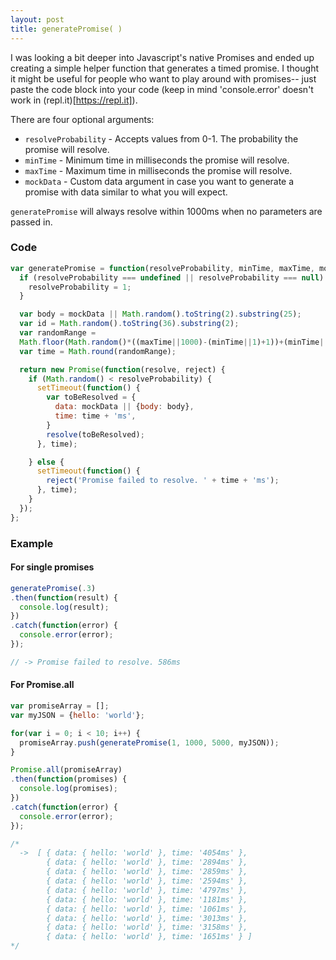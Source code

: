 ```yaml
---
layout: post
title: generatePromise( )
---
```

I was looking a bit deeper into Javascript's native Promises and ended up creating a simple helper function that generates a timed promise. I thought it might be useful for people who want to play around with promises-- just paste the code block into your code (keep in mind 'console.error' doesn't work in (repl.it)[https://repl.it]).

There are four optional arguments:

* `resolveProbability` - Accepts values from 0-1. The probability the promise will resolve.
* `minTime` - Minimum time in milliseconds the promise will resolve.
* `maxTime` - Maximum time in milliseconds the promise will resolve.
* `mockData` - Custom data argument in case you want to generate a promise with data similar to what you will expect.

`generatePromise` will always resolve within 1000ms when no parameters are passed in.

### Code
```javascript
var generatePromise = function(resolveProbability, minTime, maxTime, mockData) {
  if (resolveProbability === undefined || resolveProbability === null) {
    resolveProbability = 1;
  }

  var body = mockData || Math.random().toString(2).substring(25);
  var id = Math.random().toString(36).substring(2);
  var randomRange =
  Math.floor(Math.random()*((maxTime||1000)-(minTime||1)+1))+(minTime||1);
  var time = Math.round(randomRange);

  return new Promise(function(resolve, reject) {
    if (Math.random() < resolveProbability) {
      setTimeout(function() {
        var toBeResolved = {
          data: mockData || {body: body},
          time: time + 'ms',
        }
        resolve(toBeResolved);
      }, time);

    } else {
      setTimeout(function() {
        reject('Promise failed to resolve. ' + time + 'ms');
      }, time);
    }
  });
};
```

### Example

#### For single promises
```javascript
generatePromise(.3)
.then(function(result) {
  console.log(result);
})
.catch(function(error) {
  console.error(error);
});

// -> Promise failed to resolve. 586ms
```

#### For Promise.all
```javascript
var promiseArray = [];
var myJSON = {hello: 'world'};

for(var i = 0; i < 10; i++) {
  promiseArray.push(generatePromise(1, 1000, 5000, myJSON));
}

Promise.all(promiseArray)
.then(function(promises) {
  console.log(promises);
})
.catch(function(error) {
  console.error(error);
});

/* 
  ->  [ { data: { hello: 'world' }, time: '4054ms' },
        { data: { hello: 'world' }, time: '2894ms' },
        { data: { hello: 'world' }, time: '2859ms' },
        { data: { hello: 'world' }, time: '2594ms' },
        { data: { hello: 'world' }, time: '4797ms' },
        { data: { hello: 'world' }, time: '1181ms' },
        { data: { hello: 'world' }, time: '1061ms' },
        { data: { hello: 'world' }, time: '3013ms' },
        { data: { hello: 'world' }, time: '3158ms' },
        { data: { hello: 'world' }, time: '1651ms' } ]
*/
```
